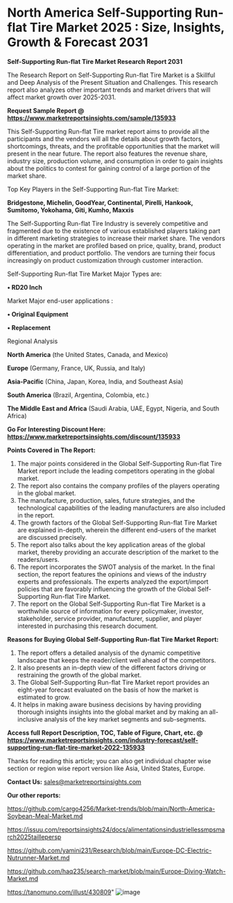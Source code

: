 # North America Self-Supporting Run-flat Tire Market 2025 : Size, Insights, Growth & Forecast 2031

<strong>Self-Supporting Run-flat Tire Market Research Report 2031</strong>

The Research Report on Self-Supporting Run-flat Tire Market is a Skillful and Deep Analysis of the Present Situation and Challenges. This research report also analyzes other important trends and market drivers that will affect market growth over 2025-2031.

<strong>Request Sample Report @ <a href=https://www.marketreportsinsights.com/sample/135933>https://www.marketreportsinsights.com/sample/135933</a></strong>

This Self-Supporting Run-flat Tire market report aims to provide all the participants and the vendors will all the details about growth factors, shortcomings, threats, and the profitable opportunities that the market will present in the near future. The report also features the revenue share, industry size, production volume, and consumption in order to gain insights about the politics to contest for gaining control of a large portion of the market share.

Top Key Players in the Self-Supporting Run-flat Tire Market:

<strong>Bridgestone, Michelin, GoodYear, Continental, Pirelli, Hankook, Sumitomo, Yokohama, Giti, Kumho, Maxxis</strong>

The Self-Supporting Run-flat Tire Industry is severely competitive and fragmented due to the existence of various established players taking part in different marketing strategies to increase their market share. The vendors operating in the market are profiled based on price, quality, brand, product differentiation, and product portfolio. The vendors are turning their focus increasingly on product customization through customer interaction.

Self-Supporting Run-flat Tire Market Major Types are:

<strong>• RD20 Inch</strong>

Market Major end-user applications :

<strong>• Original Equipment

• Replacement</strong>

Regional Analysis

</u><strong><b>North America</b></strong> (the United States, Canada, and Mexico)

<strong><b>Europe </b></strong>(Germany, France, UK, Russia, and Italy)

<strong><b>Asia-Pacific</b></strong> (China, Japan, Korea, India, and Southeast Asia)

<strong><b>South America</b></strong> (Brazil, Argentina, Colombia, etc.)

<strong><b>The Middle East and Africa</b></strong> (Saudi Arabia, UAE, Egypt, Nigeria, and South Africa)

<strong>Go For Interesting Discount Here: <a href=https://www.marketreportsinsights.com/discount/135933>https://www.marketreportsinsights.com/discount/135933</a></strong>

<strong>Points Covered in The Report:</strong>
<ol>
  <li>The major points considered in the Global Self-Supporting Run-flat Tire Market report include the leading competitors operating in the global market.</li>
  <li>The report also contains the company profiles of the players operating in the global market.</li>
  <li>The manufacture, production, sales, future strategies, and the technological capabilities of the leading manufacturers are also included in the report.</li>
  <li>The growth factors of the Global Self-Supporting Run-flat Tire Market are explained in-depth, wherein the different end-users of the market are discussed precisely.</li>
  <li>The report also talks about the key application areas of the global market, thereby providing an accurate description of the market to the readers/users.</li>
  <li>The report incorporates the SWOT analysis of the market. In the final section, the report features the opinions and views of the industry experts and professionals. The experts analyzed the export/import policies that are favorably influencing the growth of the Global Self-Supporting Run-flat Tire Market.</li>
  <li>The report on the Global Self-Supporting Run-flat Tire Market is a worthwhile source of information for every policymaker, investor, stakeholder, service provider, manufacturer, supplier, and player interested in purchasing this research document.</li>
</ol>
<strong>Reasons for Buying Global Self-Supporting Run-flat Tire Market Report:</strong>

<ol>
  <li>The report offers a detailed analysis of the dynamic competitive landscape that keeps the reader/client well ahead of the competitors.</li>
  <li>It also presents an in-depth view of the different factors driving or restraining the growth of the global market.</li>
  <li>The Global Self-Supporting Run-flat Tire Market report provides an eight-year forecast evaluated on the basis of how the market is estimated to grow.</li>
  <li>It helps in making aware business decisions by having providing thorough insights insights into the global market and by making an all-inclusive analysis of the key market segments and sub-segments.</li>
</ol>
<strong>Access full Report Description, TOC, Table of Figure, Chart, etc. @ <a href=https://www.marketreportsinsights.com/industry-forecast/self-supporting-run-flat-tire-market-2022-135933>https://www.marketreportsinsights.com/industry-forecast/self-supporting-run-flat-tire-market-2022-135933</a></strong>


Thanks for reading this article; you can also get individual chapter wise section or region wise report version like Asia, United States, Europe.

<strong>Contact Us:</strong>
sales@marketreportsinsights.com

<strong>Our other reports:</strong>

<a href=https://github.com/cargo4256/Market-trends/blob/main/North-America-Soybean-Meal-Market.md>https://github.com/cargo4256/Market-trends/blob/main/North-America-Soybean-Meal-Market.md</a>

<a href=https://issuu.com/reportsinsights24/docs/alimentationsindustriellessmpsmarch2025taillepersp>https://issuu.com/reportsinsights24/docs/alimentationsindustriellessmpsmarch2025taillepersp</a>

<a href=https://github.com/yamini231/Research/blob/main/Europe-DC-Electric-Nutrunner-Market.md>https://github.com/yamini231/Research/blob/main/Europe-DC-Electric-Nutrunner-Market.md</a>

<a href=https://github.com/haq235/search-market/blob/main/Europe-Diving-Watch-Market.md>https://github.com/haq235/search-market/blob/main/Europe-Diving-Watch-Market.md</a>

<a href=https://tanomuno.com/illust/430809>https://tanomuno.com/illust/430809</a>"
![image](https://github.com/user-attachments/assets/90e824c8-9e0e-47d7-8fa4-3bde31f68dd8)
